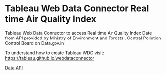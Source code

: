 # Tableau Web Data Connector Real time Air Quality Index

Tableau Web Data Connector to access Real time Air Quality Index Date from API provided by Ministry of Environment and Forests , Central Pollution Control Board on Data.gov.in

To understand how to create Tableau WDC visit: https://tableau.github.io/webdataconnector

[Data API](https://data.gov.in/resources/real-time-air-quality-index-various-locations/api)
